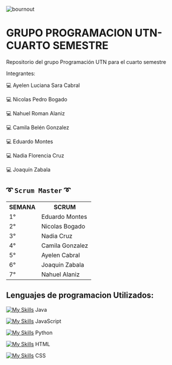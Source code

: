 ![bournout](https://media1.giphy.com/media/qgQUggAC3Pfv687qPC/giphy.gif?cid=ecf05e478cgsjhz6argalx43b40lwnst1qy28njtgel71ni1&rid=giphy.gif&ct=g)

# GRUPO PROGRAMACION UTN- CUARTO SEMESTRE

Repositorio del grupo Programación UTN para el cuarto semestre

Integrantes:

:computer: Ayelen Luciana Sara Cabral 

:computer: Nicolas Pedro Bogado

:computer: Nahuel Roman Alaniz

:computer: Camila Belén Gonzalez

:computer: Eduardo Montes

:computer: Nadia Florencia  Cruz

:computer: Joaquín Zabala


 ## ➰ ` Scrum Master ` ➰
 
<table align="center">
	<tr>
		<th>SEMANA</th>
		<th> SCRUM </th>
	</tr>
	<tr>
		<td>1°</td>
		<td>Eduardo Montes</td>
	</tr>
	<tr>
		<td>2°</td>
		<td>Nicolas Bogado</td> 
	</tr>
	<tr>
		<td>3°</td>
		<td>Nadia Cruz</td>
	</tr> 
	<tr>
		<td>4°</td>
		<td>Camila Gonzalez</td>
	</tr>
	<tr>
		<td>5°</td>
		<td>Ayelen Cabral</td>
	</tr>
	<tr>
		<td>6°</td>
		<td>Joaquin Zabala</td>
	</tr>	
	<tr>
		<td>7°</td>
		<td>Nahuel Alaniz</td>
	</tr>
	
</table>

## Lenguajes de programacion Utilizados:

[![My Skills](https://skillicons.dev/icons?i=java)](https://skillicons.dev) Java

[![My Skills](https://skillicons.dev/icons?i=js)](https://skillicons.dev) JavaScript

[![My Skills](https://skillicons.dev/icons?i=py)](https://skillicons.dev) Python

[![My Skills](https://skillicons.dev/icons?i=html)](https://skillicons.dev) HTML

[![My Skills](https://skillicons.dev/icons?i=css)](https://skillicons.dev) CSS
